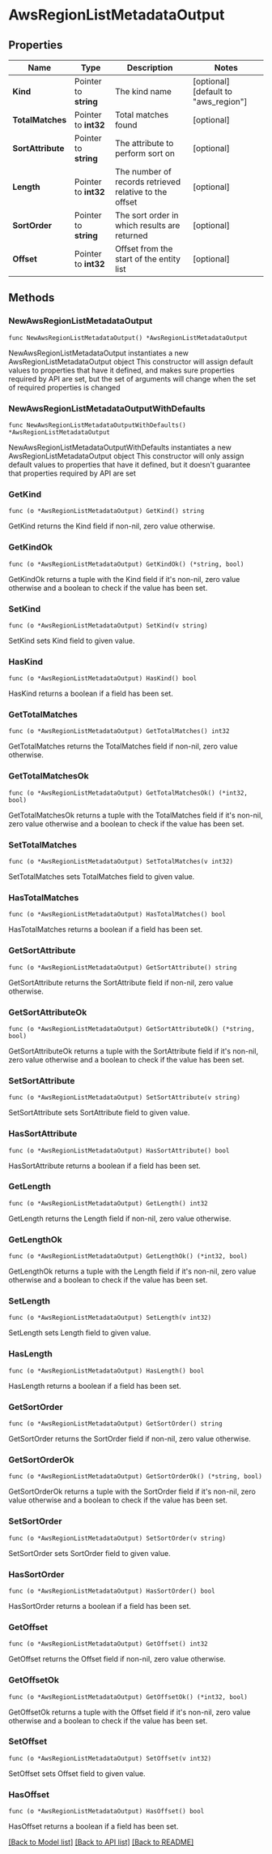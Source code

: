 # AwsRegionListMetadataOutput

## Properties

Name | Type | Description | Notes
------------ | ------------- | ------------- | -------------
**Kind** | Pointer to **string** | The kind name | [optional] [default to "aws_region"]
**TotalMatches** | Pointer to **int32** | Total matches found | [optional] 
**SortAttribute** | Pointer to **string** | The attribute to perform sort on | [optional] 
**Length** | Pointer to **int32** | The number of records retrieved relative to the offset | [optional] 
**SortOrder** | Pointer to **string** | The sort order in which results are returned | [optional] 
**Offset** | Pointer to **int32** | Offset from the start of the entity list | [optional] 

## Methods

### NewAwsRegionListMetadataOutput

`func NewAwsRegionListMetadataOutput() *AwsRegionListMetadataOutput`

NewAwsRegionListMetadataOutput instantiates a new AwsRegionListMetadataOutput object
This constructor will assign default values to properties that have it defined,
and makes sure properties required by API are set, but the set of arguments
will change when the set of required properties is changed

### NewAwsRegionListMetadataOutputWithDefaults

`func NewAwsRegionListMetadataOutputWithDefaults() *AwsRegionListMetadataOutput`

NewAwsRegionListMetadataOutputWithDefaults instantiates a new AwsRegionListMetadataOutput object
This constructor will only assign default values to properties that have it defined,
but it doesn't guarantee that properties required by API are set

### GetKind

`func (o *AwsRegionListMetadataOutput) GetKind() string`

GetKind returns the Kind field if non-nil, zero value otherwise.

### GetKindOk

`func (o *AwsRegionListMetadataOutput) GetKindOk() (*string, bool)`

GetKindOk returns a tuple with the Kind field if it's non-nil, zero value otherwise
and a boolean to check if the value has been set.

### SetKind

`func (o *AwsRegionListMetadataOutput) SetKind(v string)`

SetKind sets Kind field to given value.

### HasKind

`func (o *AwsRegionListMetadataOutput) HasKind() bool`

HasKind returns a boolean if a field has been set.

### GetTotalMatches

`func (o *AwsRegionListMetadataOutput) GetTotalMatches() int32`

GetTotalMatches returns the TotalMatches field if non-nil, zero value otherwise.

### GetTotalMatchesOk

`func (o *AwsRegionListMetadataOutput) GetTotalMatchesOk() (*int32, bool)`

GetTotalMatchesOk returns a tuple with the TotalMatches field if it's non-nil, zero value otherwise
and a boolean to check if the value has been set.

### SetTotalMatches

`func (o *AwsRegionListMetadataOutput) SetTotalMatches(v int32)`

SetTotalMatches sets TotalMatches field to given value.

### HasTotalMatches

`func (o *AwsRegionListMetadataOutput) HasTotalMatches() bool`

HasTotalMatches returns a boolean if a field has been set.

### GetSortAttribute

`func (o *AwsRegionListMetadataOutput) GetSortAttribute() string`

GetSortAttribute returns the SortAttribute field if non-nil, zero value otherwise.

### GetSortAttributeOk

`func (o *AwsRegionListMetadataOutput) GetSortAttributeOk() (*string, bool)`

GetSortAttributeOk returns a tuple with the SortAttribute field if it's non-nil, zero value otherwise
and a boolean to check if the value has been set.

### SetSortAttribute

`func (o *AwsRegionListMetadataOutput) SetSortAttribute(v string)`

SetSortAttribute sets SortAttribute field to given value.

### HasSortAttribute

`func (o *AwsRegionListMetadataOutput) HasSortAttribute() bool`

HasSortAttribute returns a boolean if a field has been set.

### GetLength

`func (o *AwsRegionListMetadataOutput) GetLength() int32`

GetLength returns the Length field if non-nil, zero value otherwise.

### GetLengthOk

`func (o *AwsRegionListMetadataOutput) GetLengthOk() (*int32, bool)`

GetLengthOk returns a tuple with the Length field if it's non-nil, zero value otherwise
and a boolean to check if the value has been set.

### SetLength

`func (o *AwsRegionListMetadataOutput) SetLength(v int32)`

SetLength sets Length field to given value.

### HasLength

`func (o *AwsRegionListMetadataOutput) HasLength() bool`

HasLength returns a boolean if a field has been set.

### GetSortOrder

`func (o *AwsRegionListMetadataOutput) GetSortOrder() string`

GetSortOrder returns the SortOrder field if non-nil, zero value otherwise.

### GetSortOrderOk

`func (o *AwsRegionListMetadataOutput) GetSortOrderOk() (*string, bool)`

GetSortOrderOk returns a tuple with the SortOrder field if it's non-nil, zero value otherwise
and a boolean to check if the value has been set.

### SetSortOrder

`func (o *AwsRegionListMetadataOutput) SetSortOrder(v string)`

SetSortOrder sets SortOrder field to given value.

### HasSortOrder

`func (o *AwsRegionListMetadataOutput) HasSortOrder() bool`

HasSortOrder returns a boolean if a field has been set.

### GetOffset

`func (o *AwsRegionListMetadataOutput) GetOffset() int32`

GetOffset returns the Offset field if non-nil, zero value otherwise.

### GetOffsetOk

`func (o *AwsRegionListMetadataOutput) GetOffsetOk() (*int32, bool)`

GetOffsetOk returns a tuple with the Offset field if it's non-nil, zero value otherwise
and a boolean to check if the value has been set.

### SetOffset

`func (o *AwsRegionListMetadataOutput) SetOffset(v int32)`

SetOffset sets Offset field to given value.

### HasOffset

`func (o *AwsRegionListMetadataOutput) HasOffset() bool`

HasOffset returns a boolean if a field has been set.


[[Back to Model list]](../README.md#documentation-for-models) [[Back to API list]](../README.md#documentation-for-api-endpoints) [[Back to README]](../README.md)


